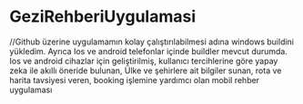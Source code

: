 # GeziRehberiUygulamasi
//Github üzerine uygulamamın kolay çalıştırılabilmesi adına windows buildini yükledim. Ayrıca Ios ve android telefonlar içinde buildler mevcut durumda. Ios ve android cihazlar için geliştirilmiş, kullanıcı tercihlerine göre yapay zeka ile akıllı öneride bulunan, Ülke ve şehirlere ait bilgiler sunan, rota ve harita tavsiyesi veren, booking işlemine yardımcı olan mobil rehber uygulaması
